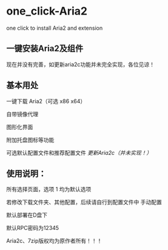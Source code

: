 # one_click-Aria2

one click to install Aria2 and extension

## 一键安装Aria2及组件

现在并没有完善，如更新aria2c功能并未完全实现，各位见谅！

## 基本用处

一键下载 Aria2（可选 x86 x64）

自带镜像代理

图形化界面

附加托盘图标等功能

可选默认配置文件和推荐配置文件
*更新Aria2c（并未实现！）*

## 使用说明：

所有选择页面，选项 1 均为默认选项

若修改下载文件夹、其他配置，后续请自行到配置文件中 手动配置

默认部署在D盘下

默认RPC密码为12345

Aria2c、7zip版权均为原作者所有！！！
